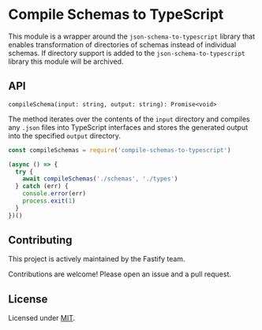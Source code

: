 # Compile Schemas to TypeScript

This module is a wrapper around the `json-schema-to-typescript` library that enables transformation of directories of schemas instead of individual schemas. If directory support is added to the `json-schema-to-typescript` library this module will be archived.

## API

`compileSchema(input: string, output: string): Promise<void>`

The method iterates over the contents of the `input` directory and compiles any `.json` files into TypeScript interfaces and stores the generated output into the specified `output` directory.

```javascript
const compileSchemas = require('compile-schemas-to-typescript')

(async () => {
  try {
    await compileSchemas('./schemas', './types')
  } catch (err) {
    console.error(err)
    process.exit(1)
  }
})()
```

## Contributing

This project is actively maintained by the Fastify team.

Contributions are welcome! Please open an issue and a pull request.

## License

Licensed under [MIT](./LICENSE).